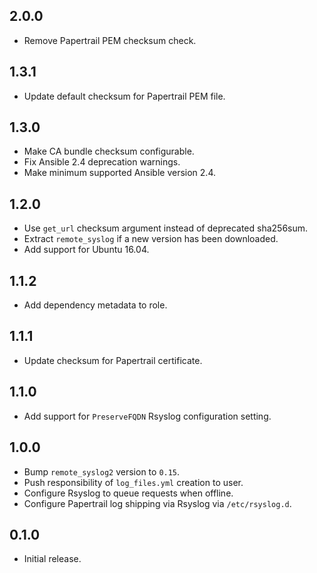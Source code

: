 ## 2.0.0

- Remove Papertrail PEM checksum check.

## 1.3.1

- Update default checksum for Papertrail PEM file.

## 1.3.0

- Make CA bundle checksum configurable.
- Fix Ansible 2.4 deprecation warnings.
- Make minimum supported Ansible version 2.4.

## 1.2.0

- Use `get_url` checksum argument instead of deprecated sha256sum.
- Extract `remote_syslog` if a new version has been downloaded.
- Add support for Ubuntu 16.04.

## 1.1.2

- Add dependency metadata to role.

## 1.1.1

- Update checksum for Papertrail certificate.

## 1.1.0

- Add support for `PreserveFQDN` Rsyslog configuration setting.

## 1.0.0

- Bump `remote_syslog2` version to `0.15`.
- Push responsibility of `log_files.yml` creation to user.
- Configure Rsyslog to queue requests when offline.
- Configure Papertrail log shipping via Rsyslog via `/etc/rsyslog.d`.

## 0.1.0

- Initial release.
